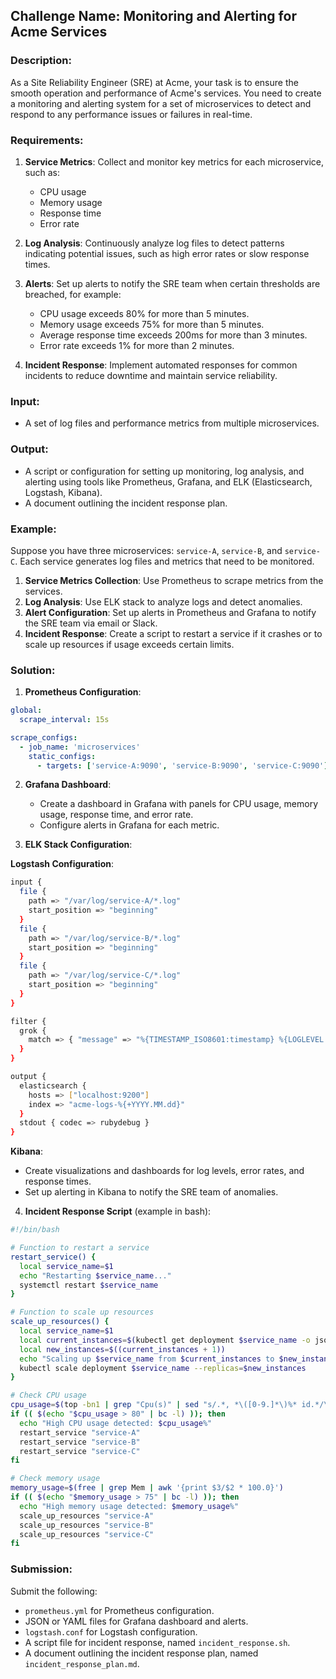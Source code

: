 ## Challenge Name: Monitoring and Alerting for Acme Services

### Description:
As a Site Reliability Engineer (SRE) at Acme, your task is to ensure the smooth operation and performance of Acme's services. You need to create a monitoring and alerting system for a set of microservices to detect and respond to any performance issues or failures in real-time.

### Requirements:
1. **Service Metrics**: Collect and monitor key metrics for each microservice, such as:
   - CPU usage
   - Memory usage
   - Response time
   - Error rate

2. **Log Analysis**: Continuously analyze log files to detect patterns indicating potential issues, such as high error rates or slow response times.

3. **Alerts**: Set up alerts to notify the SRE team when certain thresholds are breached, for example:
   - CPU usage exceeds 80% for more than 5 minutes.
   - Memory usage exceeds 75% for more than 5 minutes.
   - Average response time exceeds 200ms for more than 3 minutes.
   - Error rate exceeds 1% for more than 2 minutes.

4. **Incident Response**: Implement automated responses for common incidents to reduce downtime and maintain service reliability.

### Input:
- A set of log files and performance metrics from multiple microservices.

### Output:
- A script or configuration for setting up monitoring, log analysis, and alerting using tools like Prometheus, Grafana, and ELK (Elasticsearch, Logstash, Kibana).
- A document outlining the incident response plan.

### Example:
Suppose you have three microservices: `service-A`, `service-B`, and `service-C`. Each service generates log files and metrics that need to be monitored.

1. **Service Metrics Collection**: Use Prometheus to scrape metrics from the services.
2. **Log Analysis**: Use ELK stack to analyze logs and detect anomalies.
3. **Alert Configuration**: Set up alerts in Prometheus and Grafana to notify the SRE team via email or Slack.
4. **Incident Response**: Create a script to restart a service if it crashes or to scale up resources if usage exceeds certain limits.

### Solution:

1. **Prometheus Configuration**:

```yaml
global:
  scrape_interval: 15s

scrape_configs:
  - job_name: 'microservices'
    static_configs:
      - targets: ['service-A:9090', 'service-B:9090', 'service-C:9090']
```

2. **Grafana Dashboard**:
   - Create a dashboard in Grafana with panels for CPU usage, memory usage, response time, and error rate.
   - Configure alerts in Grafana for each metric.

3. **ELK Stack Configuration**:

**Logstash Configuration**:
```sh
input {
  file {
    path => "/var/log/service-A/*.log"
    start_position => "beginning"
  }
  file {
    path => "/var/log/service-B/*.log"
    start_position => "beginning"
  }
  file {
    path => "/var/log/service-C/*.log"
    start_position => "beginning"
  }
}

filter {
  grok {
    match => { "message" => "%{TIMESTAMP_ISO8601:timestamp} %{LOGLEVEL:loglevel} %{GREEDYDATA:message}" }
  }
}

output {
  elasticsearch {
    hosts => ["localhost:9200"]
    index => "acme-logs-%{+YYYY.MM.dd}"
  }
  stdout { codec => rubydebug }
}
```

**Kibana**:
   - Create visualizations and dashboards for log levels, error rates, and response times.
   - Set up alerting in Kibana to notify the SRE team of anomalies.

4. **Incident Response Script** (example in bash):

```bash
#!/bin/bash

# Function to restart a service
restart_service() {
  local service_name=$1
  echo "Restarting $service_name..."
  systemctl restart $service_name
}

# Function to scale up resources
scale_up_resources() {
  local service_name=$1
  local current_instances=$(kubectl get deployment $service_name -o jsonpath='{.spec.replicas}')
  local new_instances=$((current_instances + 1))
  echo "Scaling up $service_name from $current_instances to $new_instances instances..."
  kubectl scale deployment $service_name --replicas=$new_instances
}

# Check CPU usage
cpu_usage=$(top -bn1 | grep "Cpu(s)" | sed "s/.*, *\([0-9.]*\)%* id.*/\1/" | awk '{print 100 - $1}')
if (( $(echo "$cpu_usage > 80" | bc -l) )); then
  echo "High CPU usage detected: $cpu_usage%"
  restart_service "service-A"
  restart_service "service-B"
  restart_service "service-C"
fi

# Check memory usage
memory_usage=$(free | grep Mem | awk '{print $3/$2 * 100.0}')
if (( $(echo "$memory_usage > 75" | bc -l) )); then
  echo "High memory usage detected: $memory_usage%"
  scale_up_resources "service-A"
  scale_up_resources "service-B"
  scale_up_resources "service-C"
fi
```

### Submission:
Submit the following:
- `prometheus.yml` for Prometheus configuration.
- JSON or YAML files for Grafana dashboard and alerts.
- `logstash.conf` for Logstash configuration.
- A script file for incident response, named `incident_response.sh`.
- A document outlining the incident response plan, named `incident_response_plan.md`.
